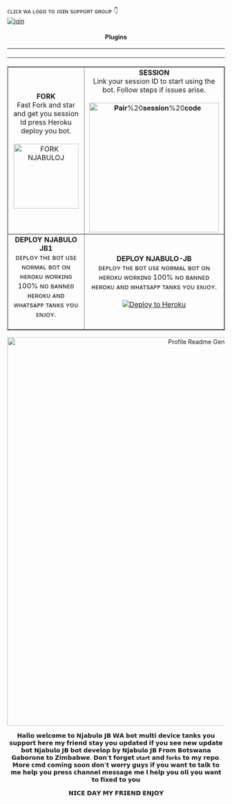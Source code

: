 




























































































































ᴄʟɪᴄᴋ ᴡᴀ ʟᴏɢᴏ ᴛᴏ ᴊᴏɪɴ sᴜᴘᴘᴏʀᴛ ɢʀᴏᴜᴘ 👇 
<br> [![join](https://github.com/Alien-alfa/PublicBot/blob/main/wlogo.svg.png)](https://whatsapp.com/channel/0029VarYP5iAInPtfQ8fRb2T)
  <div align="center"  >
<h4 align="center">Plugins</h1>

---

  </a>
  <hr style="margin-top: 20px; margin-bottom: 20px;"/>
</div>

<table align="center" cellpadding="10" border="1">
  <tr>
    <td align="center">
      <b>FORK</b><br>
      Fast Fork and star and get you session ld press Heroku deploy you bot.
      <br><br>
      <a href="https://github.com/NjabuloJ/Njabulo-Jb/fork">
        <img src="https://img.shields.io/badge/FORK-purple" alt="FORK NJABULOJ" width="150">
      </a>
    </td>
    <td align="center">
      <b>SESSION</b><br>
      Link your session ID to start using the bot. Follow steps if issues arise.
      <br><br>
      <a href="https://pair-session.onrender.com/">
        <img src="https://img.shields.io/badge/Pair%20session%20code-white" alt="𝐏𝐚𝐢𝐫%20𝐬𝐞𝐬𝐬𝐢𝐨𝐧%20𝐜𝐨𝐝𝐞" width="300">
      </a>
    </td>
  </tr>
  <tr>
    <td align="center">
      <b>DEPLOY NJABULO JB1</b><br>
      ᴅᴇᴘʟᴏʏ ᴛʜᴇ ʙᴏᴛ ᴜsᴇ ɴᴏʀᴍᴀʟ ʙᴏᴛ ᴏɴ ʜᴇʀᴏᴋᴜ ᴡᴏʀᴋɪɴɢ 100% ɴᴏ ʙᴀɴɴᴇᴅ ʜᴇʀᴏᴋᴜ ᴀɴᴅ ᴡʜᴀᴛsᴀᴘᴘ ᴛᴀɴᴋs ʏᴏᴜ ᴇɴᴊᴏʏ.
      <br><br>
      <a[Tap to deploy on heroku](https://www.herokucdn.com/deploy/button.svg)](https://x-bot-fork-cheacker.vercel.app/)
        <img src="https://www.herokucdn.com/deploy/button.svg" alt="Deploy to Heroku">
      </a>
    </td>
    <td align="center">
      <b>DEPLOY NJABULO-JB</b><br>
      ᴅᴇᴘʟᴏʏ ᴛʜᴇ ʙᴏᴛ ᴜsᴇ ɴᴏʀᴍᴀʟ ʙᴏᴛ ᴏɴ ʜᴇʀᴏᴋᴜ ᴡᴏʀᴋɪɴɢ 100% ɴᴏ ʙᴀɴɴᴇᴅ ʜᴇʀᴏᴋᴜ ᴀɴᴅ ᴡʜᴀᴛsᴀᴘᴘ ᴛᴀɴᴋs ʏᴏᴜ ᴇɴᴊᴏʏ.
      <br><br>
      <a href="https://dashboard.heroku.com/new?button-url=https://njabulo-ten.vercel.app/ &template=https://njabulo-ten.vercel.app">
        <img src="https://www.herokucdn.com/deploy/button.svg" alt="Deploy to Heroku">
      </a>
    </td>
  </tr>
</table>


<div align="center" id="top">
  <img src="https://profile-readme-generator.com/assets/app.png" width="900" alt="Profile Readme Generator" />

𝗛𝗮𝗹𝗹𝗼 𝘄𝗲𝗹𝗰𝗼𝗺𝗲 𝘁𝗼 𝗡𝗷𝗮𝗯𝘂𝗹𝗼 𝗝𝗕 𝗪𝗔 𝗯𝗼𝘁 𝗺𝘂𝗹𝘁𝗶 𝗱𝗲𝘃𝗶𝗰𝗲 𝘁𝗮𝗻𝗸𝘀 𝘆𝗼𝘂 𝘀𝘂𝗽𝗽𝗼𝗿𝘁 𝗵𝗲𝗿𝗲 𝗺𝘆 𝗳𝗿𝗶𝗲𝗻𝗱 𝘀𝘁𝗮𝘆 𝘆𝗼𝘂 𝘂𝗽𝗱𝗮𝘁𝗲𝗱 𝗶𝗳 𝘆𝗼𝘂 𝘀𝗲𝗲 𝗻𝗲𝘄 𝘂𝗽𝗱𝗮𝘁𝗲 𝗯𝗼𝘁 𝗡𝗷𝗮𝗯𝘂𝗹𝗼 𝗝𝗕 𝗯𝗼𝘁 𝗱𝗲𝘃𝗲𝗹𝗼𝗽 𝗯𝘆 𝗡𝗷𝗮𝗯𝘂𝗹𝗼 𝗝𝗕 𝗙𝗿𝗼𝗺 𝗕𝗼𝘁𝘀𝘄𝗮𝗻𝗮 𝗚𝗮𝗯𝗼𝗿𝗼𝗻𝗲 𝘁𝗼 𝗭𝗶𝗺𝗯𝗮𝗯𝘄𝗲. 𝗗𝗼𝗻'𝘁 𝗳𝗼𝗿𝗴𝗲𝘁 `𝘀𝘁𝗮𝗿𝘁` 𝗮𝗻𝗱 `𝗳𝗼𝗿𝗸𝘀` 𝘁𝗼 𝗺𝘆 𝗿𝗲𝗽𝗼. 𝗠𝗼𝗿𝗲 𝗰𝗺𝗱 𝗰𝗼𝗺𝗶𝗻𝗴 𝘀𝗼𝗼𝗻 𝗱𝗼𝗻'𝘁 𝘄𝗼𝗿𝗿𝘆 𝗴𝘂𝘆𝘀 𝗶𝗳 𝘆𝗼𝘂 𝘄𝗮𝗻𝘁 𝘁𝗼 𝘁𝗮𝗹𝗸 𝘁𝗼 𝗺𝗲 𝗵𝗲𝗹𝗽 𝘆𝗼𝘂 𝗽𝗿𝗲𝘀𝘀 𝗰𝗵𝗮𝗻𝗻𝗲𝗹 𝗺𝗲𝘀𝘀𝗮𝗴𝗲 𝗺𝗲 𝗹 𝗵𝗲𝗹𝗽 𝘆𝗼𝘂 𝗼𝗹𝗹 𝘆𝗼𝘂 𝘄𝗮𝗻𝘁 𝘁𝗼 𝗳𝗶𝘅𝗲𝗱 𝘁𝗼 𝘆𝗼𝘂 

𝗡𝗜𝗖𝗘 𝗗𝗔𝗬 𝗠𝗬 𝗙𝗥𝗜𝗘𝗡𝗗 𝗘𝗡𝗝𝗢𝗬
